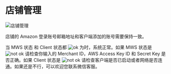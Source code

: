 # 店铺管理

![店铺管理](/img/stores.png)

店铺的 Amazon 登录账号邮箱地址和客户端添加的账号需要保持一致。

当 MWS 状态 和 Client 状态都 ![ok](/img/ok.png) 为时，系统正常。如果 MWS 状态是 ![not ok](/img/notok.png) 请检查你输入的 Merchant ID，AWS Access Key ID 和 Secret Key 是否正确。如果 Client 状态是 ![not ok](/img/notok.png) 请检查客户端是否已启动或者网络是否连通。如果还是不行，可以欢迎您联系微信客服。
